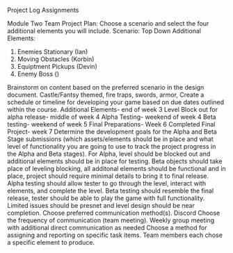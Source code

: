 Project Log Assignments

Module Two Team Project Plan:
Choose a scenario and select the four additional elements you will include.
Scenario: Top Down 
Additional Elements:
1. Enemies Stationary (Ian)
2. Moving Obstacles (Korbin)
3. Equiptment Pickups (Devin)
4. Enemy Boss ()

Brainstorm on content based on the preferred scenario in the design document.
Castle/Fantsy themed, fire traps, swords, armor, 
Create a schedule or timeline for developing your game based on due dates outlined within the course.
Additional Elements- end of week 3
Level Block out for alpha release- middle of week 4
Alpha Testing- weekend of week 4
Beta testing- weekend of week 5
Final Preparations- Week 6
Completed Final Project- week 7
Determine the development goals for the Alpha and Beta Stage submissions 
(which assets/elements should be in place and what level of functionality you are going to use to track the project progress in the Alpha and Beta stages).
For Alpha, level should be blocked out and additional elements should be in place for testing. Beta objects should take place of leveling blocking, all additonal elements should be functional and in place, project should require minimal details to bring it to final release. Alpha testing should allow tester to go through the level, interact with elements, and complete the level. Beta testing should resemble the final release, tester should be able to play the game with full functionality. Limited issues should be presnet and level design should be near completion.
Choose preferred communication method(s).
Discord
Choose the frequency of communication (team meeting).
Weekly group meeting with additional direct communication as needed
Choose a method for assigning and reporting on specific task items.
Team members each chose a specific element to produce. 
